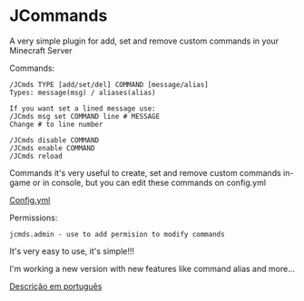 # JCommands
A very simple plugin for add, set and remove custom commands in your Minecraft Server


Commands:
```
/JCmds TYPE [add/set/del] COMMAND [message/alias]
Types: message(msg) / aliases(alias)

If you want set a lined message use:
/JCmds msg set COMMAND line # MESSAGE
Change # to line number

/JCmds disable COMMAND
/JCmds enable COMMAND
/JCmds reload
```

Commands it's very useful to create, set and remove custom commands in-game or in console,
but you can edit these commands on config.yml

[Config.yml](src/config.yml)
 
 
Permissions:
```
jcmds.admin - use to add permision to modify commands
```


It's very easy to use, it's simple!!!
  
I'm working a new version with new features like command alias and more...
  
[Descrição em português](https://github.com/Joohnnys/JCommands/wiki/Descri%C3%A7%C3%A3o-em-portugu%C3%AAs)
